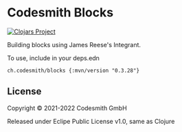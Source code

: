 # Codesmith Blocks

[![Clojars Project](https://img.shields.io/clojars/v/ch.codesmith/blocks.svg)](https://clojars.org/ch.codesmith/blocks)

Building blocks using James Reese's Integrant.

To use, include in your deps.edn

```
ch.codesmith/blocks {:mvn/version "0.3.28"}
```

## License

Copyright © 2021-2022 Codesmith GmbH

Released under Eclipe Public License v1.0, same as Clojure
